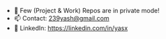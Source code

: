 - 💬 Few (Project & Work) Repos are in private mode!
- 📫 Contact: 239yash@gmail.com
- 🔗 LinkedIn: https://linkedin.com/in/yasx
